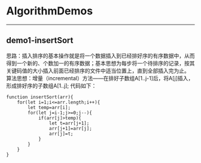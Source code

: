# AlgorithmDemos
---
## demo1-insertSort
思路：插入排序的基本操作就是将一个数据插入到已经排好序的有序数据中，从而得到一个新的、个数加一的有序数据；基本思想为每步将一个待排序的记录，按其关键码值的大小插入前面已经排序的文件中适当位置上，直到全部插入完为止。
算法思想：增量（incremental）方法——在排好子数组A[1..j-1]后，将A[j]插入，形成排好序的子数组A[1..j];
代码如下：
```
function insertSort(arr){
    for(let i=1;i<=arr.length;i++){
        let temp=arr[i];
        for(let j=i-1;j>=0;j--){
            if(arr[j]>temp){
                let t=arr[j+1];
                arr[j+1]=arr[j];
                arr[j]=t;
            }
        }
    }
}
```
